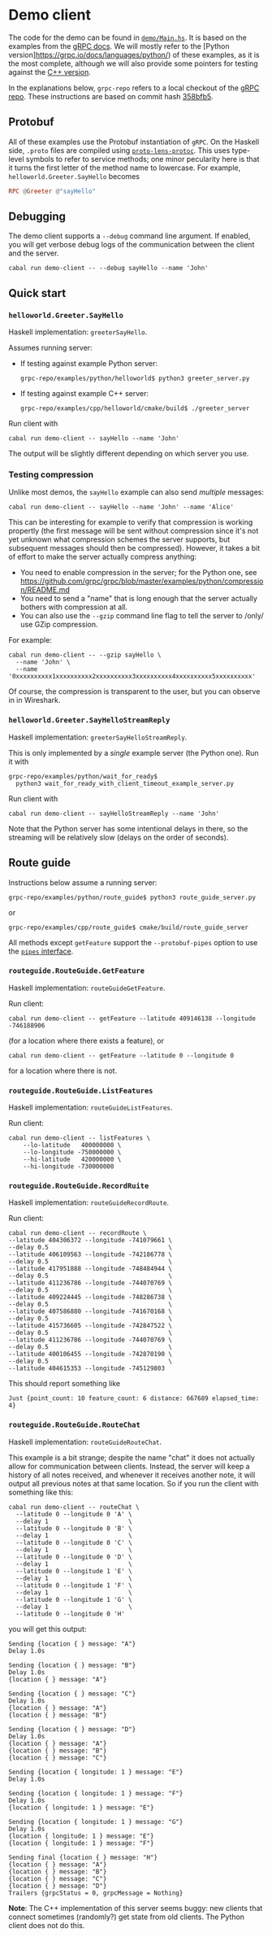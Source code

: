 # Demo client

The code for the demo can be found in [`demo/Main.hs`](/demo-client/Main.hs). It
is based on the examples from the [gRPC docs](https://grpc.io/docs/). We will
mostly refer to the [Python version]https://grpc.io/docs/languages/python/) of
these examples, as it is the most complete, although we will also provide some
pointers for testing against the [C++
version](https://grpc.io/docs/languages/cpp/).

In the explanations below, `grpc-repo` refers to a local checkout of the [gRPC
repo](https://github.com/grpc/grpc). These instructions are based on commit hash
[358bfb5](https://github.com/grpc/grpc/commit/358bfb581feeda5bf17dd3b96da1074d84a6ef8d).

## Protobuf

All of these examples use the Protobuf instantiation of `gRPC`. On the Haskell
side, `.proto` files are compiled using
[`proto-lens-protoc`](https://hackage.haskell.org/package/proto-lens-protoc).
This uses type-level symbols to refer to service methods; one minor pecularity
here is that it turns the first letter of the method name to lowercase. For
example, `helloworld.Greeter.SayHello` becomes

```haskell
RPC @Greeter @"sayHello"
```

## Debugging

The demo client supports a `--debug` command line argument. If enabled, you will
get verbose debug logs of the communication between the client and the server.

```
cabal run demo-client -- --debug sayHello --name 'John'
```

## Quick start

### `helloworld.Greeter.SayHello`

Haskell implementation: `greeterSayHello`.

Assumes running server:

* If testing against example Python server:

  ```
  grpc-repo/examples/python/helloworld$ python3 greeter_server.py
  ```

* If testing against example C++ server:

  ```
  grpc-repo/examples/cpp/helloworld/cmake/build$ ./greeter_server
  ```

Run client with

```
cabal run demo-client -- sayHello --name 'John'
```

The output will be slightly different depending on which server you use.

### Testing compression

Unlike most demos, the `sayHello` example can also send _multiple_ messages:

```
cabal run demo-client -- sayHello --name 'John' --name 'Alice'
```

This can be interesting for example to verify that compression is working
propertly (the first message will be sent without compression since it's not
yet unknown what compression schemes the server supports, but subsequent
messages should then be compressed). However, it takes a bit of effort to make
the server actually compress anything:

* You need to enable compression in the server; for the Python one, see
  https://github.com/grpc/grpc/blob/master/examples/python/compression/README.md
* You need to send a "name" that is long enough that the server actually
  bothers with compression at all.
* You can also use the `--gzip` command line flag to tell the server to /only/
  use GZip compression.

For example:

```
cabal run demo-client -- --gzip sayHello \
  --name 'John' \
  --name '0xxxxxxxxxx1xxxxxxxxxx2xxxxxxxxxx3xxxxxxxxxx4xxxxxxxxxx5xxxxxxxxxx'
```

Of course, the compression is transparent to the user, but you can observe in
in Wireshark.

### `helloworld.Greeter.SayHelloStreamReply`

Haskell implementation: `greeterSayHelloStreamReply`.

This is only implemented by a _single_ example server (the Python one). Run it
with

```
grpc-repo/examples/python/wait_for_ready$
  python3 wait_for_ready_with_client_timeout_example_server.py
```

Run client with

```
cabal run demo-client -- sayHelloStreamReply --name 'John'
```

Note that the Python server has some intentional delays in there, so the
streaming will be relatively slow (delays on the order of seconds).

## Route guide

Instructions below assume a running server:

```
grpc-repo/examples/python/route_guide$ python3 route_guide_server.py
```

or

```
grpc-repo/examples/cpp/route_guide$ cmake/build/route_guide_server
```

All methods except `getFeature` support the `--protobuf-pipes` option to use the
[`pipes` interface](/src/Network/GRPC/Client/Protobuf/Pipes.hs).

### `routeguide.RouteGuide.GetFeature`

Haskell implementation: `routeGuideGetFeature`.

Run client:

```
cabal run demo-client -- getFeature --latitude 409146138 --longitude -746188906
```

(for a location where there exists a feature), or

```
cabal run demo-client -- getFeature --latitude 0 --longitude 0
```

for a location where there is not.

### `routeguide.RouteGuide.ListFeatures`

Haskell implementation: `routeGuideListFeatures`.

Run client:

```
cabal run demo-client -- listFeatures \
    --lo-latitude   400000000 \
    --lo-longitude -750000000 \
    --hi-latitude   420000000 \
    --hi-longitude -730000000
```

### `routeguide.RouteGuide.RecordRuite`

Haskell implementation: `routeGuideRecordRoute`.

Run client:

```
cabal run demo-client -- recordRoute \
--latitude 404306372 --longitude -741079661 \
--delay 0.5                                 \
--latitude 406109563 --longitude -742186778 \
--delay 0.5                                 \
--latitude 417951888 --longitude -748484944 \
--delay 0.5                                 \
--latitude 411236786 --longitude -744070769 \
--delay 0.5                                 \
--latitude 409224445 --longitude -748286738 \
--delay 0.5                                 \
--latitude 407586880 --longitude -741670168 \
--delay 0.5                                 \
--latitude 415736605 --longitude -742847522 \
--delay 0.5                                 \
--latitude 411236786 --longitude -744070769 \
--delay 0.5                                 \
--latitude 400106455 --longitude -742870190 \
--delay 0.5                                 \
--latitude 404615353 --longitude -745129803
```

This should report something like

```
Just {point_count: 10 feature_count: 6 distance: 667689 elapsed_time: 4}
```

### `routeguide.RouteGuide.RouteChat`

Haskell implementation: `routeGuideRouteChat`.

This example is a bit strange; despite the name "chat" it does not actually
allow for communication between clients. Instead, the server will keep a history
of all notes received, and whenever it receives another note, it will output all
previous notes at that same location. So if you run the client with something
like this:

```
cabal run demo-client -- routeChat \
  --latitude 0 --longitude 0 'A' \
  --delay 1                      \
  --latitude 0 --longitude 0 'B' \
  --delay 1                      \
  --latitude 0 --longitude 0 'C' \
  --delay 1                      \
  --latitude 0 --longitude 0 'D' \
  --delay 1                      \
  --latitude 0 --longitude 1 'E' \
  --delay 1                      \
  --latitude 0 --longitude 1 'F' \
  --delay 1                      \
  --latitude 0 --longitude 1 'G' \
  --delay 1                      \
  --latitude 0 --longitude 0 'H'
```

you will get this output:

```
Sending {location { } message: "A"}
Delay 1.0s

Sending {location { } message: "B"}
Delay 1.0s
{location { } message: "A"}

Sending {location { } message: "C"}
Delay 1.0s
{location { } message: "A"}
{location { } message: "B"}

Sending {location { } message: "D"}
Delay 1.0s
{location { } message: "A"}
{location { } message: "B"}
{location { } message: "C"}

Sending {location { longitude: 1 } message: "E"}
Delay 1.0s

Sending {location { longitude: 1 } message: "F"}
Delay 1.0s
{location { longitude: 1 } message: "E"}

Sending {location { longitude: 1 } message: "G"}
Delay 1.0s
{location { longitude: 1 } message: "E"}
{location { longitude: 1 } message: "F"}

Sending final {location { } message: "H"}
{location { } message: "A"}
{location { } message: "B"}
{location { } message: "C"}
{location { } message: "D"}
Trailers {grpcStatus = 0, grpcMessage = Nothing}
```

**Note**: The C++ implementation of this server seems buggy: new clients that
connect sometimes (randomly?) get state from old clients. The Python client does
not do this.


